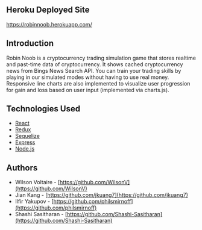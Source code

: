 ## Heroku Deployed Site
https://robinnoob.herokuapp.com/

## Introduction

Robin Noob is a cryptocurrency trading simulation game that stores realtime and past-time data of cryptocurrency. It shows cached cryptocurrency news from Bings News Search API. You can train your trading skills by playing in our simulated modes without having to use real money. Responsive line charts are also implemented to visualize user progression for gain and loss based on user input (implemented via charts.js).

## Technologies Used
- [React](https://reactjs.org/)
- [Redux](https://redux.js.org/)
- [Sequelize](https://sequelize.org/)
- [Express](https://expressjs.com/) 
- [Node.js](https://nodejs.org/en/)

## Authors
 - Wilson Voltaire - [https://github.com/WilsonV](https://github.com/WilsonV)
 - Jian Kang - [https://github.com/jkuang7](https://github.com/jkuang7)
 - Ilfir Yakupov - [https://github.com/philsmirnoff](https://github.com/philsmirnoff)
 - Shashi Sasitharan - [https://github.com/Shashi-Sasitharan](https://github.com/Shashi-Sasitharan)
